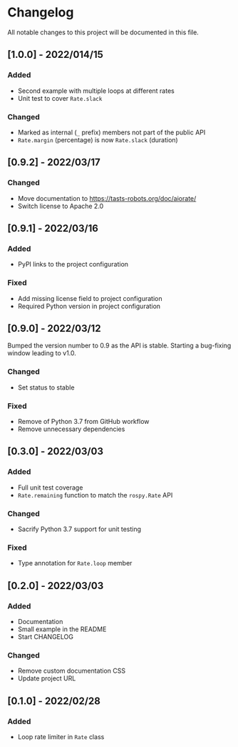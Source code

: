 # Changelog

All notable changes to this project will be documented in this file.

## [1.0.0] - 2022/014/15

### Added

- Second example with multiple loops at different rates
- Unit test to cover `Rate.slack`

### Changed

- Marked as internal (`_` prefix) members not part of the public API
- `Rate.margin` (percentage) is now `Rate.slack` (duration)

## [0.9.2] - 2022/03/17

### Changed

- Move documentation to https://tasts-robots.org/doc/aiorate/
- Switch license to Apache 2.0

## [0.9.1] - 2022/03/16

### Added

- PyPI links to the project configuration

### Fixed

- Add missing license field to project configuration
- Required Python version in project configuration

## [0.9.0] - 2022/03/12

Bumped the version number to 0.9 as the API is stable. Starting a bug-fixing window leading to v1.0.

### Changed

- Set status to stable

### Fixed

- Remove of Python 3.7 from GitHub workflow
- Remove unnecessary dependencies

## [0.3.0] - 2022/03/03

### Added

- Full unit test coverage
- `Rate.remaining` function to match the `rospy.Rate` API

### Changed

- Sacrify Python 3.7 support for unit testing

### Fixed

- Type annotation for `Rate.loop` member

## [0.2.0] - 2022/03/03

### Added

- Documentation
- Small example in the README
- Start CHANGELOG

### Changed

- Remove custom documentation CSS
- Update project URL

## [0.1.0] - 2022/02/28

### Added

- Loop rate limiter in `Rate` class
